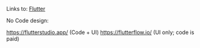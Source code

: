 Links to: [Flutter](Flutter)

No Code design:

https://flutterstudio.app/ (Code + UI)
https://flutterflow.io/ (UI only; code is paid)